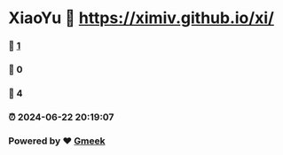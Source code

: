 # XiaoYu :link: https://ximiv.github.io/xi/ 
### :page_facing_up: [1](https://ximiv.github.io/mi//tag.html) 
### :speech_balloon: 0 
### :hibiscus: 4 
### :alarm_clock: 2024-06-22 20:19:07 
### Powered by :heart: [Gmeek](https://github.com/Meekdai/Gmeek)
